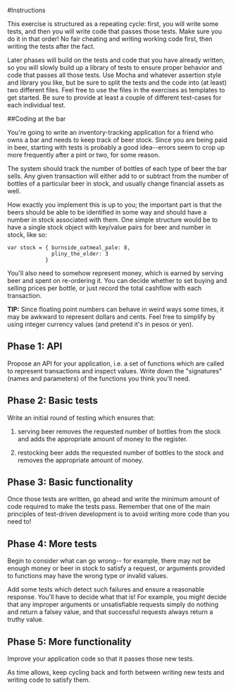 #Instructions

This exercise is structured as a repeating cycle: first, you will write some tests, and then you will write code that passes those tests. Make sure you do it in that order! No fair cheating and writing working code first, then writing the tests after the fact.

Later phases will build on the tests and code that you have already written, so you will slowly build up a library of tests to ensure proper behavior and code that passes all those tests. Use Mocha and whatever assertion style and library you like, but be sure to split the tests and the code into (at least) two different files. Feel free to use the files in the exercises as templates to get started. Be sure to provide at least a couple of different test-cases for each individual test.

##Coding at the bar


You're going to write an inventory-tracking application for a friend who owns a bar and needs to keep track of beer stock. Since you are being paid in beer, starting with tests is probably a good idea--errors seem to crop up more frequently after a pint or two, for some reason.

The system should track the number of bottles of each type of beer the bar sells. Any given transaction will either add to or subtract from the number of bottles of a particular beer in stock, and usually change financial assets as well.

How exactly you implement this is up to you; the important part is that the beers should be able to be identified in some way and should have a number in stock associated with them. One simple structure would be to have a single stock object with key/value pairs for beer and number in stock, like so:

```
var stock = { burnside_oatmeal_pale: 8,
              pliny_the_elder: 3
            }
```

You'll also need to somehow represent money, which is earned by serving beer and spent on re-ordering it.  You can decide whether to set buying and selling prices per bottle, or just record the total cashflow with each transaction.

**TIP:** Since floating point numbers can behave in weird ways some times, it may be awkward to represent dollars and cents.  Feel free to simplify by using integer currency values (and pretend it's in pesos or yen).

## Phase 1: API

Propose an API for your application, i.e. a set of functions which are called to represent transactions and inspect values.
Write down the "signatures" (names and parameters) of the functions you think you'll need.


## Phase 2: Basic tests

Write an initial round of testing which ensures that:

1. serving beer removes the requested number of bottles from the stock and adds the appropriate amount of money to the register.

2. restocking beer adds the requested number of bottles to the stock and removes the appropriate amount of money.


## Phase 3: Basic functionality

Once those tests are written, go ahead and write the minimum amount of code required to make the tests pass. Remember that one of the main principles of test-driven development is to avoid writing more code than you need to!


## Phase 4: More tests

Begin to consider what can go wrong-- for example, there may not be enough money or beer in stock to satisfy a request, or arguments provided to functions may have the wrong type or invalid values.

Add some tests which detect such failures and ensure a reasonable response.  You'll have to decide what that is!
For example, you might decide that any improper arguments or unsatisfiable requests simply do nothing and return a falsey value, and that successful requests always return a truthy value.


## Phase 5: More functionality

Improve your application code so that it passes those new tests.

As time allows, keep cycling back and forth between writing new tests and writing code to satisfy them.


